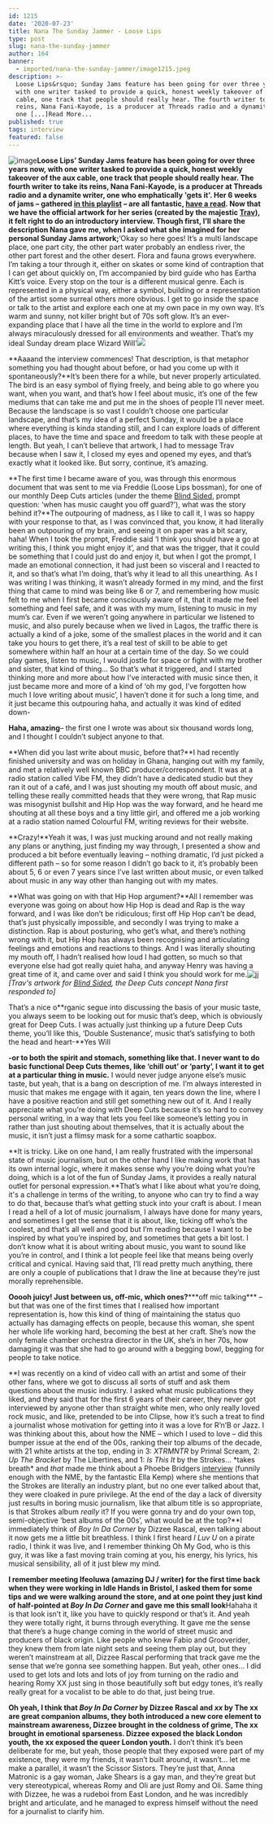 ```yaml
---
id: 1215
date: '2020-07-23'
title: Nana The Sunday Jammer - Loose Lips
type: post
slug: nana-the-sunday-jammer
author: 164
banner:
  - imported/nana-the-sunday-jammer/image1215.jpeg
description: >-
  Loose Lips&rsquo; Sunday Jams feature has been going for over three years now,
  with one writer tasked to provide a quick, honest weekly takeover of the aux
  cable, one track that people should really hear. The fourth writer to take its
  reins, Nana Fani-Kayode, is a producer at Threads radio and a dynamite writer,
  one [...]Read More...
published: true
tags: interview
featured: false
---
```

![image](../imported/nana-the-sunday-jammer/image1215.jpeg)**Loose Lips’ Sunday Jams feature has been going for over three years now, with one writer tasked to provide a quick, honest weekly takeover of the aux cable, one track that people should really hear. The fourth writer to take its reins, Nana Fani-Kayode, is a producer at Threads radio and a dynamite writer, one who emphatically 'gets it'. Her 6 weeks of jams – gathered [in this playlist](https://open.spotify.com/playlist/12UoQ8ov5i6P8BIfm2lOjS?si=jarAn1CXSEuYB9vAxJidOg) – are all fantastic, [have a read](loose-lips.co.uk/blog). Now that we have the official artwork for her series (created by the majestic [Trav](https://www.backdownwarchild.co.uk/)), it felt right to do an introductory interview. Though first, I’ll share the description Nana gave me, when I asked what she imagined for her personal Sunday Jams artwork;**‘Okay so here goes! It’s a multi landscape place, one part city, the other part water probably an endless river, the other part forest and the other desert. Flora and fauna grows everywhere. I’m taking a tour through it, either on skates or some kind of contraption that I can get about quickly on, I’m accompanied by bird guide who has Eartha Kitt’s voice. Every stop on the tour is a different musical genre. Each is represented in a physical way, either a symbol, building or a representation of the artist some surreal others more obvious. I get to go inside the space or talk to the artist and explore each one at my own pace in my own way. It’s warm and sunny, not killer bright but of 70s soft glow. It’s an ever-expanding place that I have all the time in the world to explore and I’m always miraculously dressed for all environments and weather. That’s my ideal Sunday dream place Wizard Will’![](/wp-content/uploads/live/img/wysiwyg/5f19d2ab7d80c.jpg)

**Aaaand the interview commences! That description, is that metaphor something you had thought about before, or had you come up with it spontaneously?**It’s been there for a while, but never properly articulated. The bird is an easy symbol of flying freely, and being able to go where you want, when you want, and that’s how I feel about music, it’s one of the few mediums that can take me and put me in the shoes of people I’ll never meet. Because the landscape is so vast I couldn’t choose one particular landscape, and that’s my idea of a perfect Sunday, it would be a place where everything is kinda standing still, and I can explore loads of different places, to have the time and space and freedom to talk with these people at length. But yeah, I can’t believe that artwork, I had to message Trav because when I saw it, I closed my eyes and opened my eyes, and that’s exactly what it looked like. But sorry, continue, it’s amazing.

**The first time I became aware of you, was through this enormous document that was sent to me via Freddie (Loose Lips bossman), for one of our monthly Deep Cuts articles (under the theme [Blind Sided](http://loose-lips.co.uk/blog/blind-sided), prompt question: ‘when has music caught you off guard?’), what was the story behind it?**The outpouring of madness, as I like to call it, I was so happy with your response to that, as I was convinced that, you know, it had literally been an outpouring of my brain, and seeing it on paper was a bit scary, haha! When I took the prompt, Freddie said ‘I think you should have a go at writing this, I think you might enjoy it’, and that was the trigger, that it could be something that I could just do and enjoy it, but when I got the prompt, I made an emotional connection, it had just been so visceral and I reacted to it, and so that’s what I’m doing, that’s why it lead to all this unearthing. As I was writing I was thinking, it wasn’t already formed in my mind, and the first thing that came to mind was being like 6 or 7, and remembering how music felt to me when I first became consciously aware of it, that it made me feel something and feel safe, and it was with my mum, listening to music in my mum’s car. Even if we weren’t going anywhere in particular we listened to music, and also purely because when we lived in Lagos, the traffic there is actually a kind of a joke, some of the smallest places in the world and it can take you hours to get there, it’s a real test of skill to be able to get somewhere within half an hour at a certain time of the day. So we could play games, listen to music, I would jostle for space or fight with my brother and sister, that kind of thing… So that’s what it triggered, and I started thinking more and more about how I’ve interacted with music since then, it just became more and more of a kind of ‘oh my god, I’ve forgotten how much I love writing about music’, I haven’t done it for such a long time, and it just became this outpouring haha, and actually it was kind of edited down-

**Haha, amazing**– the first one I wrote was about six thousand words long, and I thought I couldn’t subject anyone to that.

**When did you last write about music, before that?**I had recently finished university and was on holiday in Ghana, hanging out with my family, and met a relatively well known BBC producer/correspondent. It was at a radio station called Vibe FM, they didn’t have a dedicated studio but they ran it out of a café, and I was just shouting my mouth off about music, and telling these really committed heads that they were wrong, that Rap music was misogynist bullshit and Hip Hop was the way forward, and he heard me shouting at all these boys and a tiny little girl, and offered me a job working at a radio station named Colourful FM, writing reviews for their website.

**Crazy!**Yeah it was, I was just mucking around and not really making any plans or anything, just finding my way through, I presented a show and produced a bit before eventually leaving – nothing dramatic, I’d just picked a different path – so for some reason I didn’t go back to it, it’s probably been about 5, 6 or even 7 years since I’ve last written about music, or even talked about music in any way other than hanging out with my mates.

**What was going on with that Hip Hop argument?**All I remember was everyone was going on about how Hip Hop is dead and Rap is the way forward, and I was like don’t be ridiculous; first off Hip Hop can’t be dead, that’s just physically impossible, and secondly I was trying to make a distinction. Rap is about posturing, who get’s what, and there’s nothing wrong with it, but Hip Hop has always been recognising and articulating feelings and emotions and reactions to things. And I was literally shouting my mouth off, I hadn’t realised how loud I had gotten, so much so that everyone else had got really quiet haha, and anyway Henry was having a great time of it, and came over and said I think you should work for me.![jj](/wp-content/uploads/live/img/wysiwyg/5f19d6b63ca1c.jpg)_\[Trav's artwork for_ [_Blind Sided_](http://loose-lips.co.uk/blog/blind-sided)_, the Deep Cuts concept Nana first responded to\]_ 

That’s a nice o**rganic segue into discussing the basis of your music taste, you always seem to be looking out for music that’s deep, which is obviously great for Deep Cuts. I was actually just thinking up a future Deep Cuts theme, you’ll like this, ‘Double Sustenance’, music that’s satisfying to both the head and heart-**Yes Will  

**\-or to both the spirit and stomach, something like that. I never want to do basic functional Deep Cuts themes, like ‘chill out’ or ‘party’, I want it to get at a particular thing in music.** I would never judge anyone else’s music taste, but yeah, that is a bang on description of me. I’m always interested in music that makes me engage with it again, ten years down the line, where I have a positive reaction and still get something new out of it. And I really appreciate what you’re doing with Deep Cuts because it’s so hard to convey personal writing, in a way that lets you feel like someone’s letting you in rather than just shouting about themselves, that it is actually about the music, it isn’t just a flimsy mask for a some cathartic soapbox.

**It is tricky. Like on one hand, I am really frustrated with the impersonal state of music journalism, but on the other hand I like making work that has its own internal logic, where it makes sense why you’re doing what you’re doing, which is a lot of the fun of Sunday Jams, it provides a really natural outlet for personal expression.**That’s what I like about what you’re doing, it's a challenge in terms of the writing, to anyone who can try to find a way to do that, because that’s what getting stuck into your craft is about. I mean I read a hell of a lot of music journalism, I always have done for many years, and sometimes I get the sense that it is about, like, ticking off who’s the coolest, and that’s all well and good but I’m reading because I want to be inspired by what you’re inspired by, and sometimes that gets a bit lost. I don’t know what it is about writing about music, you want to sound like you’re in control, and I think a lot people feel like that means being overly critical and cynical. Having said that, I’ll read pretty much anything, there are only a couple of publications that I draw the line at because they’re just morally reprehensible.

**Ooooh juicy! Just between us, off-mic, which ones?**\*\*\*off mic talking\*\*\* – but that was one of the first times that I realised how important representation is, how this kind of thing of maintaining the status quo actually has damaging effects on people, because this woman, she spent her whole life working hard, becoming the best at her craft. She’s now the only female chamber orchestra director in the UK, she’s in her 70s, how damaging it was that she had to go around with a begging bowl, begging for people to take notice.

**I was recently on a kind of video call with an artist and some of their other fans, where we got to discuss all sorts of stuff and ask them questions about the music industry. I asked what music publications they liked, and they said that for the first 6 years of their career, they never got interviewed by anyone other than straight white men, who only really loved rock music, and like, pretended to be into Clipse, how it’s such a treat to find a journalist whose motivation for getting into it was a love for R’n’B or Jazz. I was thinking about this, about how the NME – which I used to love – did this bumper issue at the end of the 00s, ranking their top albums of the decade, with 21 white artists at the top, ending in 3: _XTRMNTR_ by Primal Scream, 2: _Up The Bracket_ by The Libertines, and 1: _Is This It_ by the Strokes… \*takes breath\* and _that_ made me think about a Phoebe Bridgers [interview](https://www.nme.com/big-reads/phoebe-bridgers-cover-interview-2020-punisher-2685827) (funnily enough with the NME, by the fantastic Ella Kemp) where she mentions that the Strokes are literally an industry plant, but no one ever talked about that, they were cloaked in pure privilege. At the end of the day a lack of diversity just results in boring music journalism, like that album title is so appropriate, is that Strokes album _really_ it? If you were gonna try and do your own top, semi-objective ‘best albums of the 00s’, what would be at the top?**I immediately think of _Boy In Da Corner_ by Dizzee Rascal, even talking about it now gets me a little bit breathless. I think I first heard _I Luv U_ on a pirate radio, I think it was live, and I remember thinking Oh My God, who is this guy, it was like a fast moving train coming at you, his energy, his lyrics, his musical sensibility, all of it just blew my mind. 

**I remember meeting Ifeoluwa (amazing DJ / writer) for the first time back when they were working in Idle Hands in Bristol, I asked them for some tips and we were walking around the store, and at one point they just kind of half-pointed at _Boy In Da Corner_ and gave me this small look**Hahaha it is that look isn’t it, like you have to quickly respond or that’s it. And yeah they were totally right, it burns through everything. It gave me the sense that there’s a huge change coming in the world of street music and producers of black origin. Like people who knew Fabio and Grooverider, they knew them from late night sets and seeing them play out, but they weren’t mainstream at all, Dizzee Rascal performing that track gave me the sense that we’re gonna see something happen. But yeah, other ones… I did used to get lots and lots and lots of joy from turning on the radio and hearing Romy XX just sing in those beautifully soft but edgy tones, it’s really really great for a vocalist to be able to do that, just being true.

**Oh yeah, I think that _Boy In Da Corner_ by Dizzee Rascal and _xx_ by The xx are great companion albums, they both introduced a new core element to mainstream awareness, Dizzee brought in the coldness of grime, The xx brought in emotional sparseness. Dizzee exposed the black London youth, the xx exposed the queer London youth.** I don’t think it’s been deliberate for me, but yeah, those people that they exposed were part of my existence, they were my friends, it wasn’t built around, it wasn’t… let me make a parallel, it wasn’t the Scissor Sistors. They’re just that, Anna Matronic is a gay woman, Jake Shears is a gay man, and they’re great but very stereotypical, whereas Romy and Oli are just Romy and Oli. Same thing with Dizzee, he was a rudeboi from East London, and he was incredibly bright and articulate, and he managed to express himself without the need for a journalist to clarify him.